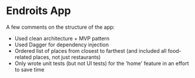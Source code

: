 # Endroits App
A few comments on the structure of the app:
- Used clean architecture + MVP pattern
- Used Dagger for dependency injection
- Ordered list of places from closest to farthest (and included all food-related places, not just restaurants)
- Only wrote unit tests (but not UI tests) for the 'home' feature in an effort to save time 
